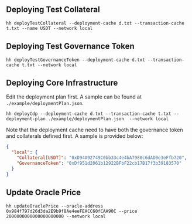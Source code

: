 
## Deploying Test Collateral

```
hh deployTestCollateral --deployment-cache d.txt --transaction-cache t.txt --name USDT --network local 
```

## Deploying Test Governance Token

```
hh deployTestGovernanceToken --deployment-cache d.txt --transaction-cache t.txt --network local
```

## Deploying Core Infrastructure

Edit the deployment plan first. A sample can be found at `./example/deploymentPlan.json`.

```
hh deployCdp --deployment-cache d.txt --transaction-cache t.txt --deployment-plan ./example/deploymentPlan.json  --network local
```

Note that the deployment cache need to have both the governance token and collaterals defined first. A sample is provided below:

```json
{
  "local": {
    "Collateral[USDT]": "0xD94A92749C0bb33c4e4bA7980c6dAD0e3eFfb720",
    "GovernanceToken": "0xDf951d2061b12922BFbF22cb17B17f3b39183570"
  }
}
```

## Update Oracle Price

```
hh updateOraclePrice --oracle-address 0x984f797d26d3da2E9b9f8Ae4eeFEACC60fCAA90C --price 2000000000000000000000 --network local
```
